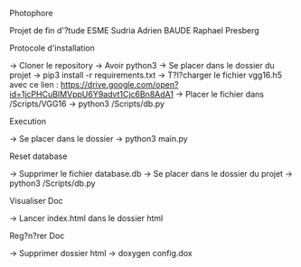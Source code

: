 Photophore

Projet de fin d'?tude ESME Sudria
Adrien BAUDE
Raphael Presberg


Protocole d'installation

-> Cloner le repository
-> Avoir python3
-> Se placer dans le dossier du projet
-> pip3 install -r requirements.txt
-> T?l?charger le fichier vgg16.h5 avec ce lien : https://drive.google.com/open?id=1jcPHCuBIMVppU6Y9advt1Cjc6Bn8AdA1
-> Placer le fichier dans /Scripts/VGG16
-> python3 /Scripts/db.py


Execution

-> Se placer dans le dossier
-> python3 main.py


Reset database

-> Supprimer le fichier database.db
-> Se placer dans le dossier du projet
-> python3 /Scripts/db.py


Visualiser Doc

-> Lancer index.html dans le dossier html


Reg?n?rer Doc

-> Supprimer dossier html
-> doxygen config.dox
